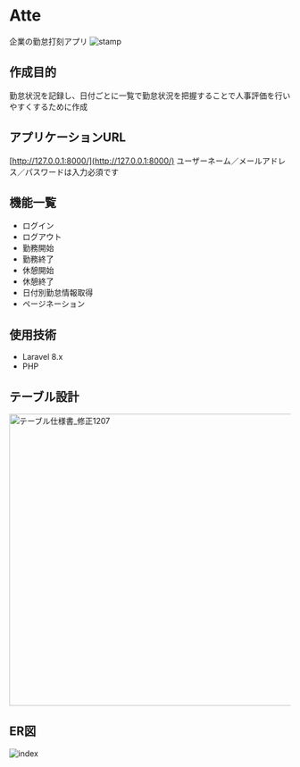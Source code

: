 # Atte
企業の勤怠打刻アプリ
![stamp](https://user-images.githubusercontent.com/112786056/206212400-623a898d-b353-475d-bdd0-bae6ddec5581.png)

## 作成目的
勤怠状況を記録し、日付ごとに一覧で勤怠状況を把握することで人事評価を行いやすくするために作成

## アプリケーションURL
[http://127.0.0.1:8000/](http://127.0.0.1:8000/)
ユーザーネーム／メールアドレス／パスワードは入力必須です

## 機能一覧
- ログイン
- ログアウト
- 勤務開始
- 勤務終了
- 休憩開始
- 休憩終了
- 日付別勤怠情報取得
- ページネーション

## 使用技術
- Laravel 8.x
- PHP

## テーブル設計
<img width="523" alt="テーブル仕様書_修正1207" src="https://user-images.githubusercontent.com/112786056/206182004-576fda27-bd57-4eaf-8b70-d464388475c5.png">

## ER図
![index](https://user-images.githubusercontent.com/112786056/206181997-a0219cf5-8ed7-48a1-b382-a9431878774d.png)

